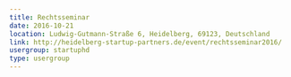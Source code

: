 ```yaml
---
title: Rechtsseminar
date: 2016-10-21
location: Ludwig-Gutmann-Straße 6, Heidelberg, 69123, Deutschland
link: http://heidelberg-startup-partners.de/event/rechtsseminar2016/
usergroup: startuphd
type: usergroup
---
```

